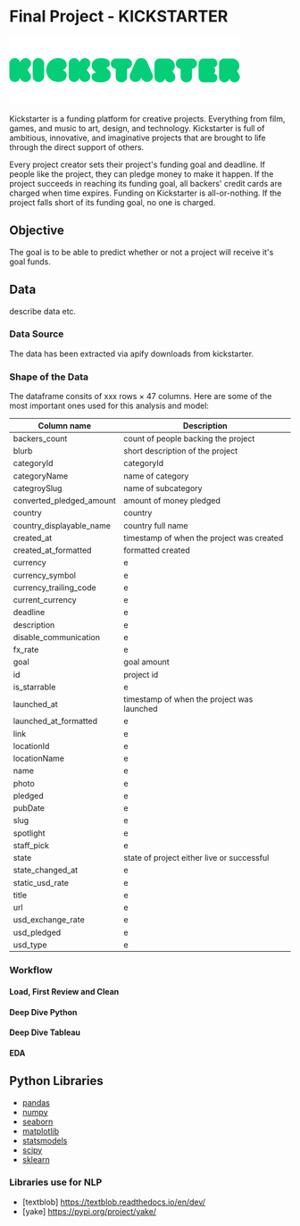 # Final Project - KICKSTARTER

![picture](kickstarter.png)

Kickstarter is a funding platform for creative projects. Everything from film, games, and music to art, design, and technology. Kickstarter is full of ambitious, innovative, and imaginative projects that are brought to life through the direct support of others.

Every project creator sets their project's funding goal and deadline. If people like the project, they can pledge money to make it happen. If the project succeeds in reaching its funding goal, all backers' credit cards are charged when time expires. Funding on Kickstarter is all-or-nothing. If the project falls short of its funding goal, no one is charged.

## Objective

The goal  is to be able to predict whether or not a project will receive it's goal funds.

## Data

describe data etc.

### Data Source

The data has been extracted via apify downloads from kickstarter.

### Shape of the Data

The dataframe consits of xxx rows × 47 columns. Here are some of the most important ones used for this analysis and model:

| Column name | Description |
| ----------- | ----------- |
| backers_count | count of people backing the project |
| blurb | short description of the project |
| categoryId | categoryId |
| categoryName | name of category |
| categroySlug | name of subcategory |
| converted_pledged_amount | amount of money pledged |
| country | country |
| country_displayable_name | country full name |
| created_at | timestamp of when the project was created |
| created_at_formatted | formatted created |
| currency | e |
| currency_symbol | e |
| currency_trailing_code | e |
| current_currency | e |
| deadline | e |
| description | e |
| disable_communication | e |
| fx_rate | e |
| goal | goal amount |
| id | project id |
| is_starrable | e |
| launched_at | timestamp of when the project was launched |
| launched_at_formatted | e |
| link | e |
| locationId | e |
| locationName | e |
| name | e |
| photo | e |
| pledged | e |
| pubDate | e |
| slug | e |
| spotlight | e |
| staff_pick | e |
| state | state of project either live or successful |
| state_changed_at | e |
| static_usd_rate | e |
| title | e |
| url | e |
| usd_exchange_rate | e |
| usd_pledged | e |
| usd_type | e |

### Workflow

#### Load, First Review and Clean


#### Deep Dive Python


#### Deep Dive Tableau


#### EDA


## Python Libraries
- [pandas](https://pandas.pydata.org/)
- [numpy](https://numpy.org/)
- [seaborn](https://seaborn.pydata.org/)
- [matplotlib](https://matplotlib.org/)
- [statsmodels](https://www.statsmodels.org/stable/index.html)
- [scipy](https://www.scipy.org/)
- [sklearn](https://scikit-learn.org/stable/)

### Libraries use for NLP
- [textblob] https://textblob.readthedocs.io/en/dev/
- [yake] https://pypi.org/project/yake/
